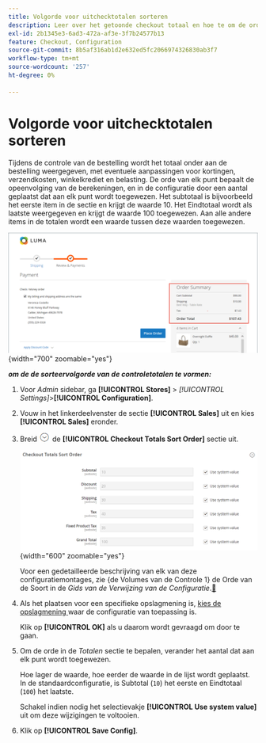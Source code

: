 ```yaml
---
title: Volgorde voor uitchecktotalen sorteren
description: Leer over het getoonde checkout totaal en hoe te om de orde van de de totalen van de controle in het ordesamenvatting te vormen.
exl-id: 2b1345e3-6ad3-472a-af3e-3f7b24577b13
feature: Checkout, Configuration
source-git-commit: 8b5af316ab1d2e632ed5fc2066974326830ab3f7
workflow-type: tm+mt
source-wordcount: '257'
ht-degree: 0%

---
```


# Volgorde voor uitchecktotalen sorteren

Tijdens de controle van de bestelling wordt het totaal onder aan de bestelling weergegeven, met eventuele aanpassingen voor kortingen, verzendkosten, winkelkrediet en belasting. De orde van elk punt bepaalt de opeenvolging van de berekeningen, en in de configuratie door een aantal geplaatst dat aan elk punt wordt toegewezen. Het subtotaal is bijvoorbeeld het eerste item in de sectie en krijgt de waarde 10. Het Eindtotaal wordt als laatste weergegeven en krijgt de waarde 100 toegewezen. Aan alle andere items in de totalen wordt een waarde tussen deze waarden toegewezen.

![ Samenvatting van de Orde toont het checkout totaal ](./assets/storefront-checkout-totals.png){width="700" zoomable="yes"}

**_om de de sorteervolgorde van de controletotalen te vormen:_**

1. Voor _Admin_ sidebar, ga **[!UICONTROL Stores]** > _[!UICONTROL Settings]_>**[!UICONTROL Configuration]**.

1. Vouw in het linkerdeelvenster de sectie **[!UICONTROL Sales]** uit en kies **[!UICONTROL Sales]** eronder.

1. Breid ![ selecteur van de Uitbreiding ](../assets/icon-display-expand.png) de **[!UICONTROL Checkout Totals Sort Order]** sectie uit.

   ![ de totalen van de Controle genummerde opties om de soortorde te bepalen ](../configuration-reference/sales/assets/sales-checkout-totals-sort-order.png){width="600" zoomable="yes"}

   Voor een gedetailleerde beschrijving van elk van deze configuratiemontages, zie {de Volumes van de Controle 1} de Orde van de Soort in de _Gids van de Verwijzing van de Configuratie_.[&#128279;](../configuration-reference/sales/sales.md#checkout-totals-sort-order)

1. Als het plaatsen voor een specifieke opslagmening is, [ kies de opslagmening ](../configuration-reference/scope-change.md#set-the-scope) waar de configuratie van toepassing is.

   Klik op **[!UICONTROL OK]** als u daarom wordt gevraagd om door te gaan.

1. Om de orde in de _Totalen_ sectie te bepalen, verander het aantal dat aan elk punt wordt toegewezen.

   Hoe lager de waarde, hoe eerder de waarde in de lijst wordt geplaatst. In de standaardconfiguratie, is Subtotal (`10`) het eerste en Eindtotaal (`100`) het laatste.

   Schakel indien nodig het selectievakje **[!UICONTROL Use system value]** uit om deze wijzigingen te voltooien.

1. Klik op **[!UICONTROL Save Config]**.
